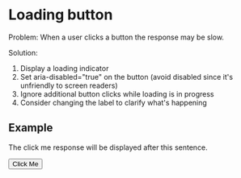 <script src="https://unpkg.com/htmx.org@1.9.8"></script>
<link href="https://cdn.jsdelivr.net/npm/daisyui@3.9.4/dist/full.css" rel="stylesheet" type="text/css" />
<script src="https://cdn.tailwindcss.com"></script>
<style>
    .my-indicator {
        display: none;
    }

    .htmx-request .my-indicator {
        display: inline;
    }

    .htmx-request.my-indicator {
        display: inline;
    }
</style>

# Loading button

Problem:
When a user clicks a button the response may be slow.

Solution:

1. Display a loading indicator
1. Set aria-disabled="true" on the button (avoid disabled since it's unfriendly to screen readers)
1. Ignore additional button clicks while loading is in progress
1. Consider changing the label to clarify what's happening

## Example

<div>
    <p id="response">The click me response will be displayed after this sentence. </p>
    <button class="btn"
        hx-get="https://hub.dummyapis.com/delay?seconds=7"
        hx-swap="beforeend"
        hx-target="#response"
        hx-indicator="#loading"
        hx-disabled-elt="this"
    >
        <span id="loading" class="loading loading-spinner my-indicator"></span>
        Click Me
    </button>
</div>
